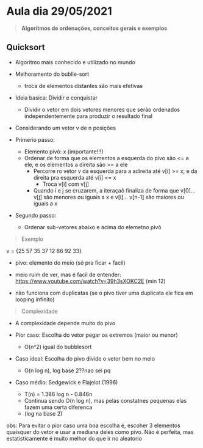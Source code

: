 # Aula dia 29/05/2021
>**Algoritmos de ordenações, conceitos gerais e exemplos**

## Quicksort

* Algoritmo mais conhecido e utilizado no mundo 

* Melhoramento do bublle-sort 
    * troca de elementos distantes são mais efetivas

* Ideia basica: Dividir e conquistar
    * Dividir o vetor em dois vetores menores que serão ordenados independentemente para produzir o resultado final

* Considerando um vetor v de n posições

* Primerio passo:
    * Elemento pivô: x (importante!!!)
    * Ordenar de forma que os elementos a esquerda do pivo são <= a ele, e os elementos a direita são >= a ele
        * Percorre ro vetor v da esquerda para a adireita até v[i] >= x; e da direita pra esquerda até v[i] <= x
            * Troca v[i] com v[j]
        * Quando i e j se cruzarem, a iteraçaõ finaliza de forma que v[0]... v[j] são menores ou iguais a x e v[i]... v[n-1] são maiores ou iguais a x

* Segundo passo:
    * Ordenar sub-vetores abaixo e acima do elemetno pivô

> Exemplo

v = {25 57 35 37 12 86 92 33}

* pivo: elemento do meio (só pra ficar + facil)

* meio ruim de ver, mas é facil de entender: 
https://www.youtube.com/watch?v=39h3sXOKC2E
(min 12)

* não funciona com duplicatas (se o pivo tiver uma duplicata ele fica em looping infinito)

> Complexidade

* A complexidade depende muito do pivo

* Pior caso: Escolha do vetor pegar os extremos (maior ou menor)
    * O(n^2) igual do bubblesort

* Caso ideal: Escolha do pivo divide o vetor bem no meio
    * O(n log n), log base 2??nao sei pq

* Caso médio: Sedgewick e Flajelot (1996)
    * T(n) = 1.386 log n - 0.846n
    * Continua sendo O(n log n), mas pelas constatnes pequenas elas fazem uma certa diferenca
    * (log na base 2)

obs: Para evitar o pior caso uma boa escolha é, escoher 3 elementos quaisquer do vetor e usar a mediana deles como pivo. Não é perfeita, mas estatisticamente é muito melhor do que ir no aleatorio


